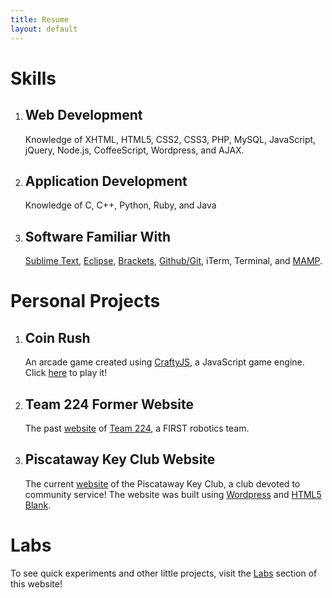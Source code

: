 ```yaml
---
title: Resume
layout: default
---
```


# Skills

1. ## Web Development
	Knowledge of XHTML, HTML5, CSS2, CSS3, PHP, MySQL, JavaScript, jQuery, Node.js, CoffeeScript, Wordpress, and AJAX.

2. ## Application Development
	Knowledge of C, C++, Python, Ruby, and Java

3. ## Software Familiar With
	[Sublime Text](http://www.sublimetext.com/), [Eclipse](http://www.eclipse.org/), [Brackets](http://brackets.io/), [Github/Git](http://mac.github.com/), iTerm, Terminal, and [MAMP](http://www.mamp.info/en/index.html).

# Personal Projects

1. ## Coin Rush
	An arcade game created using [CraftyJS](http://craftyjs.com/), a JavaScript game engine. Click [here](http://srikarg.github.io/Coin-Rush/) to play it!

2. ## Team 224 Former Website
	The past [website](https://github.com/srikarg/Old-Robotics-Team-224-Website) of [Team 224](http://team224.com/), a FIRST robotics team.

3. ## Piscataway Key Club Website
    The current [website](http://pwaykeyclub.com/) of the Piscataway Key Club, a club devoted to community service! The website was built using [Wordpress](http://wordpress.org/) and [HTML5 Blank](http://html5blank.com/).

# Labs

To see quick experiments and other little projects, visit the [Labs](/labs) section of this website!